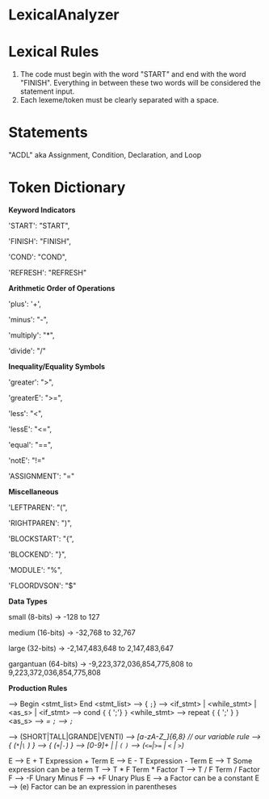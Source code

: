 # LexicalAnalyzer

# Lexical Rules

1) The code must begin with the word "START" and end with the word "FINISH". Everything in between these two words will be considered the statement input.
2) Each lexeme/token must be clearly separated with a space.

# Statements

"ACDL" aka Assignment, Condition, Declaration, and Loop

# Token Dictionary

**Keyword Indicators**

'START': "START",

'FINISH': "FINISH",

'COND': "COND",

'REFRESH': "REFRESH"

**Arithmetic Order of Operations**

'plus': '+',

'minus': "-",

'multiply': "*",

'divide': "/"

**Inequality/Equality Symbols**

'greater': ">",

'greaterE': ">=",

'less': "<",

'lessE': "<=",

'equal': "==",

'notE': "!="

'ASSIGNMENT': "="

**Miscellaneous**

'LEFTPAREN': "(",

'RIGHTPAREN': ")",

'BLOCKSTART': "{",

'BLOCKEND': "}",

'MODULE': "%",

'FLOORDVSON': "$"

**Data Types**

small (8-bits) -> -128 to 127

medium (16-bits) -> -32,768 to 32,767

large (32-bits) -> -2,147,483,648 to 2,147,483,647

gargantuan (64-bits) -> -9,223,372,036,854,775,808 to 9,223,372,036,854,775,808


**Production Rules**

<Program> --> Begin <stmt_list> End
<stmt_list> --> {<stmt> `;`}
<stmt> --> <if_stmt> | <while_stmt> | <as_s>  | <declaration>
<if_stmt> --> cond <bool> `{` { <stmt> ';'} `}`
<while_stmt> --> repeat `{` <bool> { <stmt> ';' } `}`
<as_s> --> <var> = <expression> `;`
<declaration> --> <datatype> <var> `;`

<datatype> --> (SHORT|TALL|GRANDE|VENTI)
<var> -->  [a-zA-Z_]{6,8} // our variable rule
<expression> --> <term> { (`*`|`\` ) <term> }
<term> --> <term> { (`+`|`-`) <term> }
<factor> --> [0-9]+ | <var>  | `(` <expression> `)`
<bool> --> <expression> (`<=`|`>=` | `<` | `>`) <expression>

E --> E + T             Expression + Term
E --> E - T             Expression - Term
E --> T                 Some expression can be a term
T --> T * F             Term * Factor
T --> T / F             Term / Factor
F --> -F                Unary Minus
F --> +F                Unary Plus
E --> a                 Factor can be a constant
E --> (e)               Factor can be an expression in parentheses


